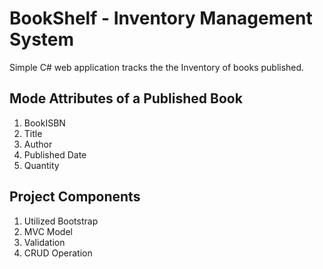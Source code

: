 ﻿# BookShelf - Inventory Management System
Simple C# web application tracks the the Inventory of books published.

## Mode Attributes of a Published Book
1. BookISBN
2. Title
3. Author
4. Published Date
5. Quantity

## Project Components
1. Utilized Bootstrap
2. MVC Model
3. Validation
4. CRUD Operation
